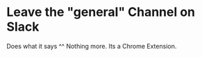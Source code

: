 Leave the "general" Channel on Slack
====================================

Does what it says ^^ Nothing more. Its a Chrome Extension.
